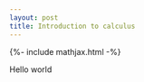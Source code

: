 ```yaml
---
layout: post
title: Introduction to calculus
---
```

{%- include mathjax.html -%}

Hello world

<!--more-->
